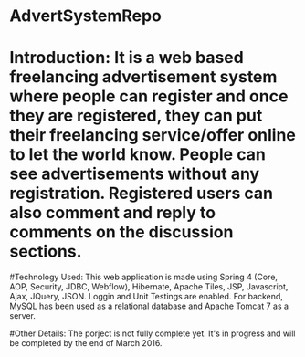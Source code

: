 # AdvertSystemRepo

# Introduction: It is a web based freelancing advertisement system where people can register and once they are registered, they can put their freelancing service/offer online to let the world know. People can see advertisements without any registration. Registered users can also comment and reply to comments on the discussion sections.

#Technology Used: This web application is made using Spring 4 (Core, AOP, Security, JDBC, Webflow), Hibernate, Apache Tiles, JSP, Javascript, Ajax, JQuery, JSON. Loggin and Unit Testings are enabled. For backend, MySQL has been used as a relational database and Apache Tomcat 7 as a server.

#Other Details: The porject is not fully complete yet. It's in progress and will be completed by the end of March 2016.


